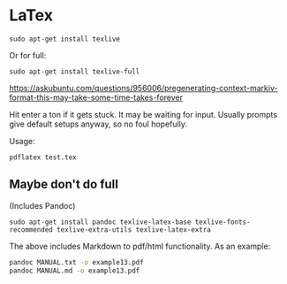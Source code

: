 # LaTex

`sudo apt-get install texlive`

Or for full:

`sudo apt-get install texlive-full`

https://askubuntu.com/questions/956006/pregenerating-context-markiv-format-this-may-take-some-time-takes-forever

Hit enter a ton if it gets stuck. It may be waiting for input. Usually prompts give default setups anyway, so no foul hopefully.

Usage:

`pdflatex test.tex`

## Maybe don't do full

(Includes Pandoc)

`sudo apt-get install pandoc texlive-latex-base texlive-fonts-recommended texlive-extra-utils texlive-latex-extra`

The above includes Markdown to pdf/html functionality. As an example:

```sh
pandoc MANUAL.txt -o example13.pdf
pandoc MANUAL.md -o example13.pdf
```
